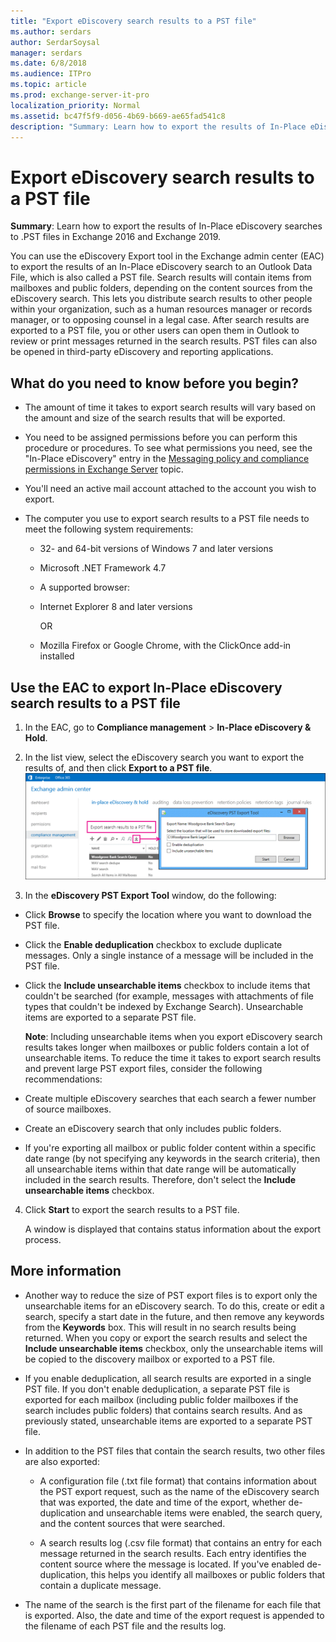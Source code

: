 ```yaml
---
title: "Export eDiscovery search results to a PST file"
ms.author: serdars
author: SerdarSoysal
manager: serdars
ms.date: 6/8/2018
ms.audience: ITPro
ms.topic: article
ms.prod: exchange-server-it-pro
localization_priority: Normal
ms.assetid: bc47f5f9-d056-4b69-b669-ae65fad541c8
description: "Summary: Learn how to export the results of In-Place eDiscovery searches to .PST files in Exchange Server."
---
```


# Export eDiscovery search results to a PST file

 **Summary**: Learn how to export the results of In-Place eDiscovery searches to .PST files in Exchange 2016 and Exchange 2019.
  
You can use the eDiscovery Export tool in the Exchange admin center (EAC) to export the results of an In-Place eDiscovery search to an Outlook Data File, which is also called a PST file. Search results will contain items from mailboxes and public folders, depending on the content sources from the eDiscovery search. This lets you distribute search results to other people within your organization, such as a human resources manager or records manager, or to opposing counsel in a legal case. After search results are exported to a PST file, you or other users can open them in Outlook to review or print messages returned in the search results. PST files can also be opened in third-party eDiscovery and reporting applications.
  
## What do you need to know before you begin?

- The amount of time it takes to export search results will vary based on the amount and size of the search results that will be exported.
    
- You need to be assigned permissions before you can perform this procedure or procedures. To see what permissions you need, see the "In-Place eDiscovery" entry in the [Messaging policy and compliance permissions in Exchange Server](../../permissions/feature-permissions/policy-and-compliance-permissions.md) topic.
    
- You'll need an active mail account attached to the account you wish to export.
    
- The computer you use to export search results to a PST file needs to meet the following system requirements:
    
  - 32- and 64-bit versions of Windows 7 and later versions
    
  - Microsoft .NET Framework 4.7
    
  - A supported browser:
    
  - Internet Explorer 8 and later versions
    
    OR
    
  - Mozilla Firefox or Google Chrome, with the ClickOnce add-in installed
    
## Use the EAC to export In-Place eDiscovery search results to a PST file

1. In the EAC, go to **Compliance management** \> **In-Place eDiscovery & Hold**.
    
2. In the list view, select the eDiscovery search you want to export the results of, and then click **Export to a PST file**.
    ![Export to a PST File](../../media/ExportToPSTFile.gif)
  
3. In the **eDiscovery PST Export Tool** window, do the following: 
    
  - Click **Browse** to specify the location where you want to download the PST file.
    
  - Click the **Enable deduplication** checkbox to exclude duplicate messages. Only a single instance of a message will be included in the PST file.
    
  - Click the **Include unsearchable items** checkbox to include items that couldn't be searched (for example, messages with attachments of file types that couldn't be indexed by Exchange Search). Unsearchable items are exported to a separate PST file.
    
    **Note**: Including unsearchable items when you export eDiscovery search results takes longer when mailboxes or public folders contain a lot of unsearchable items. To reduce the time it takes to export search results and prevent large PST export files, consider the following recommendations:
    
  - Create multiple eDiscovery searches that each search a fewer number of source mailboxes.
    
  - Create an eDiscovery search that only includes public folders.
    
  - If you're exporting all mailbox or public folder content within a specific date range (by not specifying any keywords in the search criteria), then all unsearchable items within that date range will be automatically included in the search results. Therefore, don't select the **Include unsearchable items** checkbox.
    
4. Click **Start** to export the search results to a PST file.
    
    A window is displayed that contains status information about the export process.
    
## More information

- Another way to reduce the size of PST export files is to export only the unsearchable items for an eDiscovery search. To do this, create or edit a search, specify a start date in the future, and then remove any keywords from the **Keywords** box. This will result in no search results being returned. When you copy or export the search results and select the **Include unsearchable items** checkbox, only the unsearchable items will be copied to the discovery mailbox or exported to a PST file.
    
- If you enable deduplication, all search results are exported in a single PST file. If you don't enable deduplication, a separate PST file is exported for each mailbox (including public folder mailboxes if the search includes public folders) that contains search results. And as previously stated, unsearchable items are exported to a separate PST file.
    
- In addition to the PST files that contain the search results, two other files are also exported:
    
  - A configuration file (.txt file format) that contains information about the PST export request, such as the name of the eDiscovery search that was exported, the date and time of the export, whether de-duplication and unsearchable items were enabled, the search query, and the content sources that were searched.
    
  - A search results log (.csv file format) that contains an entry for each message returned in the search results. Each entry identifies the content source where the message is located. If you've enabled de-duplication, this helps you identify all mailboxes or public folders that contain a duplicate message.
    
- The name of the search is the first part of the filename for each file that is exported. Also, the date and time of the export request is appended to the filename of each PST file and the results log.
    


